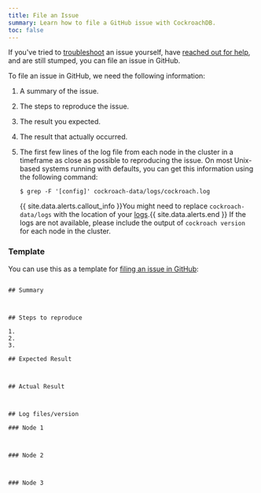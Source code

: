 ```yaml
---
title: File an Issue
summary: Learn how to file a GitHub issue with CockroachDB.
toc: false
---
```


If you've tried to [troubleshoot](troubleshooting-overview.html) an issue yourself, have [reached out for help](support-resources.html), and are still stumped, you can file an issue in GitHub.

To file an issue in GitHub, we need the following information:

1. A summary of the issue.

2. The steps to reproduce the issue.

3. The result you expected.

4. The result that actually occurred.

5. The first few lines of the log file from each node in the cluster in a timeframe as close as possible to reproducing the issue. On most Unix-based systems running with defaults, you can get this information using the following command:

    ~~~ shell
    $ grep -F '[config]' cockroach-data/logs/cockroach.log
    ~~~~
    {{ site.data.alerts.callout_info }}You might need to replace <code>cockroach-data/logs</code> with the location of your <a href="debug-and-error-logs.html">logs</a>.{{ site.data.alerts.end }}
    If the logs are not available, please include the output of `cockroach version` for each node in the cluster.

### Template

You can use this as a template for [filing an issue in GitHub](https://github.com/cockroachdb/cockroach/issues/new):

~~~

## Summary



## Steps to reproduce

1.
2.
3.

## Expected Result



## Actual Result



## Log files/version

### Node 1



### Node 2



### Node 3



~~~
